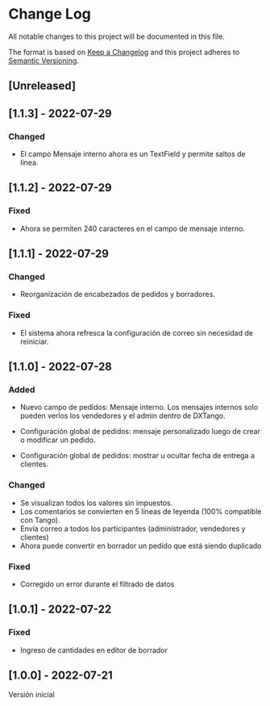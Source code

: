 # Change Log
All notable changes to this project will be documented in this file.
 
The format is based on [Keep a Changelog](http://keepachangelog.com/)
and this project adheres to [Semantic Versioning](http://semver.org/).

## [Unreleased]


## [1.1.3] - 2022-07-29

### Changed
- El campo Mensaje interno ahora es un TextField y permite saltos de línea.


## [1.1.2] - 2022-07-29

### Fixed
- Ahora se permiten 240 caracteres en el campo de mensaje interno.


## [1.1.1] - 2022-07-29

### Changed
- Reorganización de encabezados de pedidos y borradores.

### Fixed
- El sistema ahora refresca la configuración de correo sin necesidad de reiniciar.


## [1.1.0] - 2022-07-28

### Added
- Nuevo campo de pedidos: Mensaje interno. Los mensajes internos solo pueden verlos los vendedores y el admin dentro de DXTango.

- Configuración global de pedidos: mensaje personalizado luego de crear o modificar un pedido.
- Configuración global de pedidos: mostrar u ocultar fecha de entrega a clientes.

### Changed
- Se visualizan todos los valores sin impuestos.
- Los comentarios se convierten en 5 líneas de leyenda (100% compatible con Tango).
- Envía correo a todos los participantes (administrador, vendedores y clientes)
- Ahora puede convertir en borrador un pedido que está siendo duplicado

### Fixed
- Corregido un error durante el filtrado de datos

## [1.0.1] - 2022-07-22
 
### Fixed
- Ingreso de cantidades en editor de borrador 


## [1.0.0] - 2022-07-21

Versión inicial
